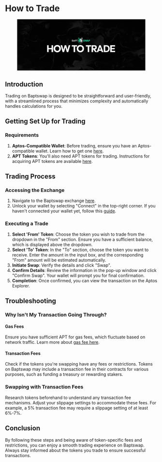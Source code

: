 # How to Trade

<figure><img src="../../../.gitbook/assets/HowToTrade (1).png" alt=""><figcaption></figcaption></figure>

## Introduction

Trading on Baptswap is designed to be straightforward and user-friendly, with a streamlined process that minimizes complexity and automatically handles calculations for you.

## Getting Set Up for Trading

### Requirements

1. **Aptos-Compatible Wallet**: Before trading, ensure you have an Aptos-compatible wallet. Learn how to get one [here](../../../get-started-on-aptos/create-a-wallet.md).&#x20;
2. **APT Tokens**: You'll also need APT tokens for trading. Instructions for acquiring APT tokens are available [here](../../../get-started-on-aptos/get-aptos-coins.md).

## Trading Process

### Accessing the Exchange

1. Navigate to the Baptswap exchange [here](https://baptswap.com/swap).
2. Unlock your wallet by selecting "Connect" in the top-right corner. If you haven't connected your wallet yet, follow this [guide](../../../get-started-on-aptos/connect-your-wallet-to-baptswap.md).

### Executing a Trade

1. **Select 'From' Token**: Choose the token you wish to trade from the dropdown in the "From" section. Ensure you have a sufficient balance, which is displayed above the dropdown.
2. **Select 'To' Token**: In the "To" section, choose the token you want to receive. Enter the amount in the input box, and the corresponding "From" amount will be estimated automatically.
3. **Initiate Swap**: Verify the details and click "Swap".
4. **Confirm Details**: Review the information in the pop-up window and click "Confirm Swap". Your wallet will prompt you for final confirmation.
5. **Completion**: Once confirmed, you can view the transaction on the Aptos Explorer.

## Troubleshooting

### Why Isn't My Transaction Going Through?

#### Gas Fees

Ensure you have sufficient APT for gas fees, which fluctuate based on network traffic. Learn more about [gas fee here](https://aptos.dev/concepts/gas-txn-fee/).&#x20;

#### Transaction Fees

Check if the tokens you're swapping have any fees or restrictions. Tokens on Baptswap may include a transaction fee in their contracts for various purposes, such as funding a treasury or rewarding stakers.

### Swapping with Transaction Fees

Research tokens beforehand to understand any transaction fee mechanisms. Adjust your slippage settings to accommodate these fees. For example, a 5% transaction fee may require a slippage setting of at least 6%-7%.

## Conclusion

By following these steps and being aware of token-specific fees and restrictions, you can enjoy a smooth trading experience on Baptswap. Always stay informed about the tokens you trade to ensure successful transactions.
